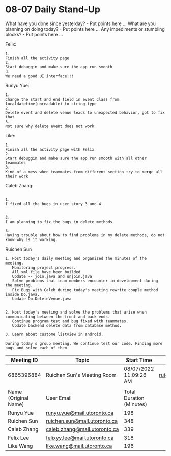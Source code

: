 # 08-07 Daily Stand-Up

What have you done since yesterday? - Put points here ...
What are you planning on doing today? - Put points here ...
Any impediments or stumbling blocks? - Put points here ...

Felix:
```
1.
Finish all the activity page
2.
Start debuggin and make sure the app run smooth
3.
We need a good UI interface!!!
```

Runyu Yue:
```
1.
Change the start and end field in event class from localdatetime(unreadable) to string type
2. 
Delete event and delete venue leads to unexpected behavior, got to fix that
3. 
Not sure why delete event does not work
```

Like:
```
1.
Finish all the activity page with Felix
2.
Start debuggin and make sure the app run smooth with all other teammates
3.
Kind of a mess when teammates from different section try to merge all their work
```

Caleb Zhang:
```

1. 
I fixed all the bugs in user story 3 and 4.


2. 
I am planning to fix the bugs in delete methods

3.
Having trouble about how to find problems in my delete methods, do not know why is it working.
```

Ruichen Sun

    1. Host today's daily meeting and organized the minutes of the meeting. 
       Monitoring project progress.
       All xml file have been builded
       Update -- join.java and unjoin.java
       Solve problems that team members encounter in development during the meeting.
       Fix Bugs with Caleb during today's meeting rewrite couple method inside Do.java.
       Update Do.DeleteVenue.java


    2. Host today's meeting and solve the problems that arise when communicating between the front and back ends. 
       Continue program test and bug fixed with teammates.
       Update backend delete data from database method.

    3. Learn about custome listview in android.

    During today's group meeting. We continue test our code. Finding more bugs and solve each of them. 


| Meeting ID           | Topic                        | Start Time               | User Email                   |
|----------------------|------------------------------|--------------------------|------------------------------|
| 6865396884           | Ruichen Sun's Meeting Room   | 08/07/2022 11:09:26 AM   | ruichen.sun@mail.utoronto.ca |
|                      |                              |                          |                              |
| Name (Original Name) | User Email                   | Total Duration (Minutes) |                              |
| Runyu Yue            | runyu.yue@mail.utoronto.ca   | 198                      |                              |
| Ruichen Sun          | ruichen.sun@mail.utoronto.ca | 348                      |                              |
| Caleb Zhang          | caleb.zhang@mail.utoronto.ca | 339                      |                              |
| Felix Lee            | felixyy.lee@mail.utoronto.ca | 318                      |                              |
| Like Wang            | like.wang@mail.utoronto.ca   | 196                      |                              |

